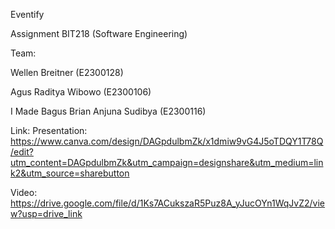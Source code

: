 Eventify 

Assignment BIT218 (Software Engineering)

Team: 

Wellen Breitner (E2300128)

Agus Raditya Wibowo (E2300106)

I Made Bagus Brian Anjuna Sudibya (E2300116)

Link:
Presentation: https://www.canva.com/design/DAGpdulbmZk/x1dmiw9vG4J5oTDQY1T78Q/edit?utm_content=DAGpdulbmZk&utm_campaign=designshare&utm_medium=link2&utm_source=sharebutton 

Video: https://drive.google.com/file/d/1Ks7ACukszaR5Puz8A_yJucOYn1WqJvZ2/view?usp=drive_link
